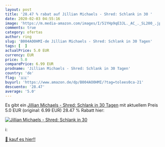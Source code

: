 ```yaml
---
layout: post
title: '28.47 % rabat auf Jillian Michaels - Shred: Schlank in 30 '
date: 2020-02-03 04:55:16
image: 'https://m.media-amazon.com/images/I/51YHp9qE3JL._AC_._SL200_.jpg'
comments: true
category: ofertas
author: ring
slug: 'B004AO0HMI-de Jillian Michaels - Shred: Schlank in 30 Tagen'
tags: [  ]
actualPrice: 5.0 EUR
currency: EUR
price: 5.0
comparePrice: 6.99 EUR
prodname: 'Jillian Michaels - Shred: Schlank in 30 Tagen'
country: 'de'
flag: '🇩🇪'
buyurl: 'https://www.amazon.de/dp/B004AO0HMI/?tag=tolees0ca-21'
descuento: '28.47'
average: '5.0'
---
```


Es gibt ein [Jillian Michaels - Shred: Schlank in 30 Tagen](https://www.amazon.de/dp/B004AO0HMI/?tag=tolees0ca-21) mit aktuellem Preis 5.0 EUR (original: 6.99 EUR) 28.47 % Rabatt hier:

[![Jillian Michaels - Shred: Schlank in 30 ](https://m.media-amazon.com/images/I/51YHp9qE3JL._AC_._SL200_.jpg)](https://www.amazon.de/dp/B004AO0HMI/?tag=tolees0ca-21)

ℹ️:


[🛒 kauf es hier!!](https://www.amazon.de/dp/B004AO0HMI/?tag=tolees0ca-21)
